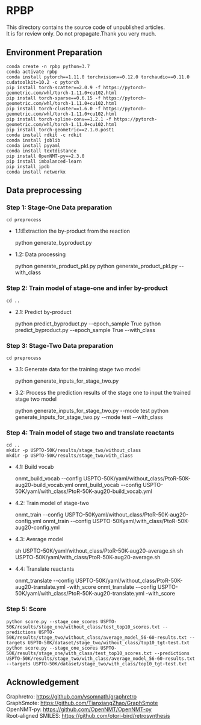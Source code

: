 # RPBP
 
This directory contains the source code of unpublished articles.  
It is for review only. Do not propagate.Thank you very much.

## Environment Preparation
    conda create -n rpbp python=3.7
    conda activate rpbp
    conda install pytorch==1.11.0 torchvision==0.12.0 torchaudio==0.11.0 cudatoolkit=10.2 -c pytorch
    pip install torch-scatter==2.0.9 -f https://pytorch-geometric.com/whl/torch-1.11.0+cu102.html
    pip install torch-sparse==0.6.15 -f https://pytorch-geometric.com/whl/torch-1.11.0+cu102.html
    pip install torch-cluster==1.6.0 -f https://pytorch-geometric.com/whl/torch-1.11.0+cu102.html
    pip install torch-spline-conv==1.2.1 -f https://pytorch-geometric.com/whl/torch-1.11.0+cu102.html
    pip install torch-geometric==2.1.0.post1
    conda install rdkit -c rdkit
    conda install joblib
    conda install pyyaml
    conda install textdistance
    pip install OpenNMT-py==2.3.0
    pip install imbalanced-learn
    pip install ipdb
    conda install networkx

## Data preprocessing
### Step 1:  Stage-One Data preparation  
  

    cd preprocess
  * 1.1:Extraction the by-product from the reaction  
  

    python generate_byproduct.py  

  * 1.2: Data processing  
  

    python generate_product_pkl.py
    python generate_product_pkl.py --with_class  


### Step 2: Train model of stage-one and infer by-product  

    cd ..
  * 2.1: Predict by-product  
  

    python predict_byproduct.py --epoch_sample True
    python predict_byproduct.py --epoch_sample True --with_class 
    
### Step 3: Stage-Two Data preparation
    cd preprocess
  * 3.1: Generate data for the training stage two model
  

    python generate_inputs_for_stage_two.py 
  * 3.2: Process the prediction results of the stage one to input the trained stage two model  
  

    python generate_inputs_for_stage_two.py --mode test
    python generate_inputs_for_stage_two.py --mode test --with_class


### Step 4: Train model of stage two and translate reactants  
    cd ..
    mkdir -p USPTO-50K/results/stage_two/without_class
    mkdir -p USPTO-50K/results/stage_two/with_class
  * 4.1: Build vocab  
  

    onmt_build_vocab --config  USPTO-50K/yaml/without_class/PtoR-50K-aug20-build_vocab.yml
    onmt_build_vocab --config  USPTO-50K/yaml/with_class/PtoR-50K-aug20-build_vocab.yml
  * 4.2: Train model of stage-two  
  

    onmt_train --config USPTO-50Kyaml/without_class/PtoR-50K-aug20-config.yml
    onmt_train --config USPTO-50Kyaml/with_class/PtoR-50K-aug20-config.yml
  * 4.3: Average model  
  

    sh USPTO-50K/yaml/without_class/PtoR-50K-aug20-average.sh
    sh USPTO-50K/yaml/with_class/PtoR-50K-aug20-average.sh
  * 4.4: Translate reactants  
  

    onmt_translate --config USPTO-50K/yaml/without_class/PtoR-50K-aug20-translate.yml -with_score
    onmt_translate --config USPTO-50K/yaml/with_class/PtoR-50K-aug20-translate.yml -with_score	  


### Step 5: Score
    python score.py --stage_one_scores USPTO-50K/results/stage_one/without_class/test_top10_scores.txt --predictions USPTO-50K/results/stage_two/without_class/average_model_56-60-results.txt --targets USPTO-50K/dataset/stage_two/without_class/top10_tgt-test.txt
    python score.py --stage_one_scores USPTO-50K/results/stage_one/with_class/test_top10_scores.txt --predictions USPTO-50K/results/stage_two/with_class/average_model_56-60-results.txt --targets USPTO-50K/dataset/stage_two/with_class/top10_tgt-test.txt
     


## Acknowledgement 

Graphretro: https://github.com/vsomnath/graphretro  
GraphSmote: https://github.com/TianxiangZhao/GraphSmote  
OpenNMT-py: https://github.com/OpenNMT/OpenNMT-py  
Root-aligned SMILES: https://github.com/otori-bird/retrosynthesis